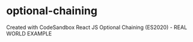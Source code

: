 # optional-chaining
Created with CodeSandbox
React JS Optional Chaining (ES2020) - REAL WORLD EXAMPLE
